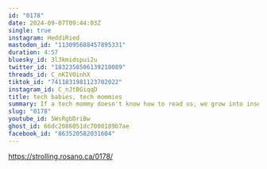 ```yaml
---
id: "0178"
date: 2024-09-07T09:44:03Z
single: true
instagram: HeddiRied
mastodon_id: "113095688457895331"
duration: 4:57
bluesky_id: 3l3kmidspui2u
twitter_id: "1832358506139210089"
threads_id: C_nKIVOinhX
tiktok_id: "7411831981123702022"
instagram_id: C_nJtBGiqqD
title: tech babies, tech mommies
summary: If a tech mommy doesn't know how to read us, we grow into insecure adults.
slug: "0178"
youtube_id: 5WsRgbDriBw
ghost_id: 66dc2086051dc7000189b7ae
facebook_id: "863520582031604"
---
```

https://strolling.rosano.ca/0178/
